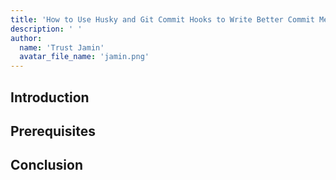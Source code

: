 ```yaml
---
title: 'How to Use Husky and Git Commit Hooks to Write Better Commit Messages'
description: ' '
author:
  name: 'Trust Jamin'
  avatar_file_name: 'jamin.png'
---
```


## Introduction

## Prerequisites

## Conclusion
